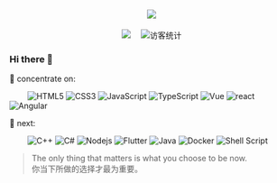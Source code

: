 <!-- 动态打字效果 -->
<h1 align="center">
  <a href="https://cgbin.xyz/">
    <img src="https://readme-typing-svg.herokuapp.com/?lines=console.log(%22Hello%2C%20World!%22);你当下所做的选择才最为重要!&center=true&size=27">
  </a>
</h1>

<!-- 敲代码的图片
<div align="center" ><img order-radius="100px" src="https://cdn.jsdelivr.net/gh/"/></div>
<br> -->

<!-- 个人资料徽标 -->
<div align="center">
  <a href="https://blog.csdn.net/weixin_43802738"><img src="https://img.shields.io/badge/CSDN-%E5%8D%9A%E5%AE%A2-c32136"></a>&emsp;
<!-- 访客数统计徽标 -->
  <img src="https://visitor-badge.glitch.me/badge?page_id=cgbin24" alt="访客统计" />
</div>

<!--
**cgbin24/cgbin24** is a ✨ _special_ ✨ repository because its `README.md` (this file) appears on your GitHub profile.

Here are some ideas to get you started:

- 🔭 I’m currently working on ...
- 🌱 I’m currently learning ...
- 👯 I’m looking to collaborate on ...
- 🤔 I’m looking for help with ...
- 💬 Ask me about ...
- 📫 How to reach me: ...
- 😄 Pronouns: ...
- ⚡ Fun fact: ...
-->

### Hi there 👋

💪 concentrate on:

&emsp;&emsp;
![HTML5](https://img.shields.io/badge/-HTML5-E34F26?style=flat-square&logo=html5&logoColor=white)
![CSS3](https://img.shields.io/badge/-CSS3-1572B6?style=flat-square&logo=css3)
![JavaScript](https://img.shields.io/badge/-JavaScript-oringe?style=flat-square&logo=javascript)
![TypeScript](https://img.shields.io/badge/typescript-%23007ACC.svg?style=flat-square&logo=typescript&logoColor=white)
![Vue](https://img.shields.io/badge/Vue-3DDC84?style=flat-square&logo=Vue&logoColor=white)
![react](https://img.shields.io/badge/-react-fff?style=flat-square&logo=react)
![Angular](https://img.shields.io/badge/Angular-%23276DC3.svg?style=flat-square&logo=Angular&logoColor=white)

🧠 next:

&emsp;&emsp;
![C++](https://img.shields.io/badge/-C++-00599C?style=flat-square&logo=c)
![C#](https://img.shields.io/badge/c%23-%23239120.svg?style=flat-square&logo=c-sharp&logoColor=white)
![Nodejs](https://img.shields.io/badge/-Nodejs-c0ebd?style=flat-square&logo=Node.js)
![Flutter](https://img.shields.io/badge/Flutter-%23217346.svg?style=style=flat-square&logo=Flutter&logoColor=white)
![Java](https://img.shields.io/badge/Java-%230769AD.svg?style=style=flat-square&logo=Java&logoColor=white)
![Docker](https://img.shields.io/badge/-Docker-FCC624?style=flat-square&logo=docker)
![Shell Script](https://img.shields.io/badge/shell_script-%4285F4.svg?style=style=flat-square&logo=gnu-bash&logoColor=white)



> The only thing that matters is what you choose to be now.<br/>
你当下所做的选择才最为重要。
